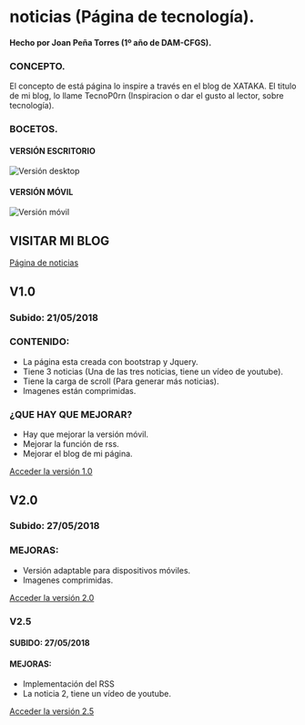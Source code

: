 # noticias (Página de tecnología).
#### Hecho por Joan Peña Torres (1º año de DAM-CFGS).
### CONCEPTO.

El concepto de está página lo inspire a través en el blog de XATAKA. El titulo de mi blog, lo llame TecnoP0rn (Inspiracion o dar el gusto al lector, sobre tecnología). 

### BOCETOS.

#### VERSIÓN ESCRITORIO

![Versión desktop](https://github.com/JoanProg/noticias/blob/master/prototipo.jpg)

#### VERSIÓN MÓVIL

![Versión móvil](https://github.com/JoanProg/noticias/blob/master/prototipoMovil.jpg)


## VISITAR MI BLOG

[Página de noticias](https://rawgit.com/JoanProg/noticias/master/index.html)


## V1.0
### Subido: 21/05/2018
### CONTENIDO:

* La página esta creada con bootstrap y Jquery. 
* Tiene 3 noticias (Una de las tres noticias, tiene un vídeo de youtube). 
* Tiene la carga de scroll (Para generar más noticias).
* Imagenes están comprimidas. 

### ¿QUE HAY QUE MEJORAR?

* Hay que mejorar la versión móvil. 
* Mejorar la función de rss. 
* Mejorar el blog de mi página. 

[Acceder la versión 1.0](https://rawgit.com/JoanProg/noticias/v1.0/index.html)

## V2.0
### Subido: 27/05/2018
### MEJORAS:

* Versión adaptable para dispositivos móviles. 
* Imagenes comprimidas.

[Acceder la versión 2.0](https://rawgit.com/JoanProg/noticias/v2.0/index.html)

### V2.5
#### SUBIDO: 27/05/2018
#### MEJORAS:

* Implementación del RSS
* La noticia 2, tiene un vídeo de youtube.

[Acceder la versión 2.5](https://rawgit.com/JoanProg/noticias/v2.5/index.html)
